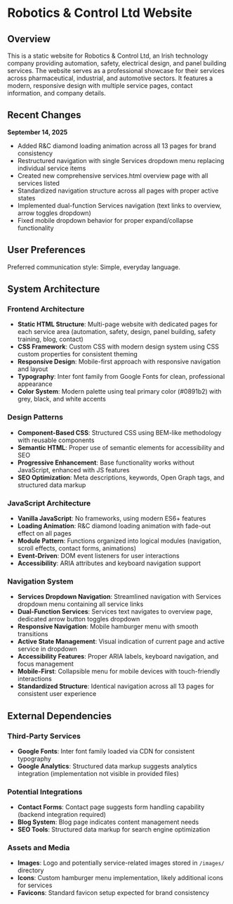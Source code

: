 # Robotics & Control Ltd Website

## Overview

This is a static website for Robotics & Control Ltd, an Irish technology company providing automation, safety, electrical design, and panel building services. The website serves as a professional showcase for their services across pharmaceutical, industrial, and automotive sectors. It features a modern, responsive design with multiple service pages, contact information, and company details.

## Recent Changes

**September 14, 2025**
- Added R&C diamond loading animation across all 13 pages for brand consistency
- Restructured navigation with single Services dropdown menu replacing individual service items
- Created new comprehensive services.html overview page with all services listed
- Standardized navigation structure across all pages with proper active states
- Implemented dual-function Services navigation (text links to overview, arrow toggles dropdown)
- Fixed mobile dropdown behavior for proper expand/collapse functionality

## User Preferences

Preferred communication style: Simple, everyday language.

## System Architecture

### Frontend Architecture
- **Static HTML Structure**: Multi-page website with dedicated pages for each service area (automation, safety, design, panel building, safety training, blog, contact)
- **CSS Framework**: Custom CSS with modern design system using CSS custom properties for consistent theming
- **Responsive Design**: Mobile-first approach with responsive navigation and layout
- **Typography**: Inter font family from Google Fonts for clean, professional appearance
- **Color System**: Modern palette using teal primary color (#0891b2) with grey, black, and white accents

### Design Patterns
- **Component-Based CSS**: Structured CSS using BEM-like methodology with reusable components
- **Semantic HTML**: Proper use of semantic elements for accessibility and SEO
- **Progressive Enhancement**: Base functionality works without JavaScript, enhanced with JS features
- **SEO Optimization**: Meta descriptions, keywords, Open Graph tags, and structured data markup

### JavaScript Architecture
- **Vanilla JavaScript**: No frameworks, using modern ES6+ features
- **Loading Animation**: R&C diamond loading animation with fade-out effect on all pages
- **Module Pattern**: Functions organized into logical modules (navigation, scroll effects, contact forms, animations)
- **Event-Driven**: DOM event listeners for user interactions
- **Accessibility**: ARIA attributes and keyboard navigation support

### Navigation System
- **Services Dropdown Navigation**: Streamlined navigation with Services dropdown menu containing all service links
- **Dual-Function Services**: Services text navigates to overview page, dedicated arrow button toggles dropdown
- **Responsive Navigation**: Mobile hamburger menu with smooth transitions
- **Active State Management**: Visual indication of current page and active service in dropdown
- **Accessibility Features**: Proper ARIA labels, keyboard navigation, and focus management
- **Mobile-First**: Collapsible menu for mobile devices with touch-friendly interactions
- **Standardized Structure**: Identical navigation across all 13 pages for consistent user experience

## External Dependencies

### Third-Party Services
- **Google Fonts**: Inter font family loaded via CDN for consistent typography
- **Google Analytics**: Structured data markup suggests analytics integration (implementation not visible in provided files)

### Potential Integrations
- **Contact Forms**: Contact page suggests form handling capability (backend integration required)
- **Blog System**: Blog page indicates content management needs
- **SEO Tools**: Structured data markup for search engine optimization

### Assets and Media
- **Images**: Logo and potentially service-related images stored in `/images/` directory
- **Icons**: Custom hamburger menu implementation, likely additional icons for services
- **Favicons**: Standard favicon setup expected for brand consistency